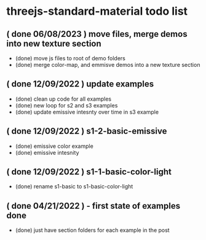 # threejs-standard-material todo list

## ( done 06/08/2023 ) move files, merge demos into new texture section 
* (done) move js files to root of demo folders
* (done) merge color-map, and emmisve demos into a new texture section

## ( done 12/09/2022 ) update examples
* (done) clean up code for all examples
* (done) new loop for s2 and s3 examples
* (done) update emissive intesnty over time in s3 example

## ( done 12/09/2022 ) s1-2-basic-emissive
* (done) emissive color example
* (done) emissive intesnity

## ( done 12/09/2022 ) s1-1-basic-color-light
* (done) rename s1-basic to s1-basic-color-light

## ( done 04/21/2022 ) - first state of examples done
* (done) just have section folders for each example in the post

